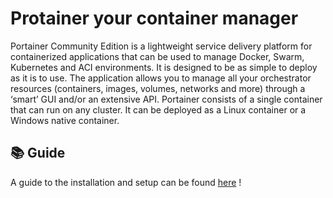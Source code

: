 # Protainer your container manager
Portainer Community Edition is a lightweight service delivery platform for containerized applications that can be used to manage Docker, Swarm, Kubernetes and ACI environments. It is designed to be as simple to deploy as it is to use. The application allows you to manage all your orchestrator resources (containers, images, volumes, networks and more) through a ‘smart’ GUI and/or an extensive API. Portainer consists of a single container that can run on any cluster. It can be deployed as a Linux container or a Windows native container.

## 📚 Guide
A guide to the installation and setup can be found [here](https://docs.r3dspace.xyz/posts/protainer/) !